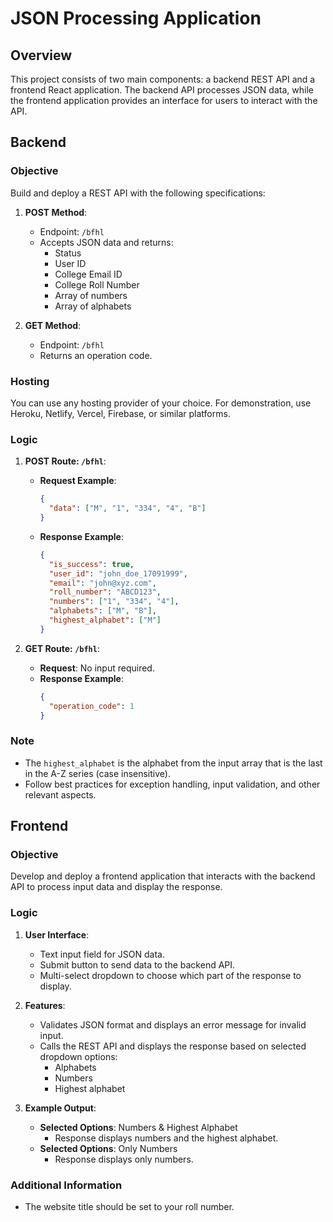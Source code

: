 # JSON Processing Application

## Overview

This project consists of two main components: a backend REST API and a frontend React application. The backend API processes JSON data, while the frontend application provides an interface for users to interact with the API.

## Backend

### Objective

Build and deploy a REST API with the following specifications:

1. **POST Method**: 
   - Endpoint: `/bfhl`
   - Accepts JSON data and returns:
     - Status
     - User ID
     - College Email ID
     - College Roll Number
     - Array of numbers
     - Array of alphabets

2. **GET Method**:
   - Endpoint: `/bfhl`
   - Returns an operation code.

### Hosting

You can use any hosting provider of your choice. For demonstration, use Heroku, Netlify, Vercel, Firebase, or similar platforms.

### Logic

1. **POST Route: `/bfhl`**:
   - **Request Example**:
     ```json
     {
       "data": ["M", "1", "334", "4", "B"]
     }
     ```
   - **Response Example**:
     ```json
     {
       "is_success": true,
       "user_id": "john_doe_17091999",
       "email": "john@xyz.com",
       "roll_number": "ABCD123",
       "numbers": ["1", "334", "4"],
       "alphabets": ["M", "B"],
       "highest_alphabet": ["M"]
     }
     ```

2. **GET Route: `/bfhl`**:
   - **Request**: No input required.
   - **Response Example**:
     ```json
     {
       "operation_code": 1
     }
     ```

### Note

- The `highest_alphabet` is the alphabet from the input array that is the last in the A-Z series (case insensitive).
- Follow best practices for exception handling, input validation, and other relevant aspects.

## Frontend

### Objective

Develop and deploy a frontend application that interacts with the backend API to process input data and display the response.

### Logic

1. **User Interface**:
   - Text input field for JSON data.
   - Submit button to send data to the backend API.
   - Multi-select dropdown to choose which part of the response to display.

2. **Features**:
   - Validates JSON format and displays an error message for invalid input.
   - Calls the REST API and displays the response based on selected dropdown options:
     - Alphabets
     - Numbers
     - Highest alphabet

3. **Example Output**:
   - **Selected Options**: Numbers & Highest Alphabet
     - Response displays numbers and the highest alphabet.
   - **Selected Options**: Only Numbers
     - Response displays only numbers.

### Additional Information

- The website title should be set to your roll number.


